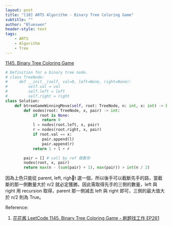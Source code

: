 ```yaml
---
layout: post
title: "[10] ARTS Algorithm - Binary Tree Coloring Game"
subtitle: ""
author: "Blueswen"
header-style: text
tags:
    - ARTS
    - Algorithm
    - Tree
---
```


[1145. Binary Tree Coloring Game](https://leetcode.com/problems/binary-tree-coloring-game/)

```python
# Definition for a binary tree node.
# class TreeNode:
#     def __init__(self, val=0, left=None, right=None):
#         self.val = val
#         self.left = left
#         self.right = right
class Solution:
    def btreeGameWinningMove(self, root: TreeNode, n: int, x: int) -> bool:
        def nodes(root: TreeNode, x, pair) -> int:
            if root is None:
                return 0
            l = nodes(root.left, x, pair)
            r = nodes(root.right, x, pair)
            if root.val == x:
                pair.append(l)
                pair.append(r)
            return 1 + l + r

        pair = [] # call by ref 做暫存
        nodes(root, x, pair)
        return max(n - (sum(pair) + 1), max(pair)) > int(n / 2)
```

因為上色只能從 parent, left, right 選一個，所以後手可以截斷先手的路，當截斷的那一側數量大於 n/2 就必定獲勝。因此需取得先手的三側的數量，left 與 right 用 recursion 取得，parent 那一側減去 left 與 right 即可，三側的最大值大於 n/2 則為 True。

Reference:

1. [花花酱 LeetCode 1145. Binary Tree Coloring Game - 刷题找工作 EP261](https://youtu.be/0MGbvRHYZxc)
